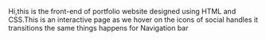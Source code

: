 Hi,this is the front-end of portfolio website designed using HTML and CSS.This is an interactive page as we hover on the icons of social handles it transitions the same things happens for Navigation bar 
